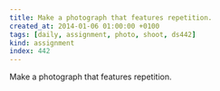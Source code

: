 ```yaml
---
title: Make a photograph that features repetition.
created_at: 2014-01-06 01:00:00 +0100
tags: [daily, assignment, photo, shoot, ds442]
kind: assignment
index: 442
---
```


Make a photograph that features repetition.
